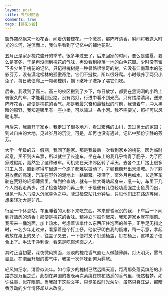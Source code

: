 ```yaml
---
layout: post
title: 五月槐花香
comments: true
tags: [朝花夕拾]
---
```


窗外突然飘来一股花香，闻着仿若槐花。一个激灵，那阵阵清香，瞬间将我送入时光的长河，逆流而上，我似乎看到了记忆中的铺地花影。

五月正是家乡槐花盛开的季节。很多年过去了，后来回家的时间，要么是盛夏，要么是寒冬，于是再没闻到槐花的气味，再没看到掉落一地的白色花瓣。少时没有留下多少关于槐花的记忆，只记得槐树是一种骨骼很惊奇的树，它没有江南草木的花影芬芳，没有漠北松林的孤傲奇绝。它们不挺拔，所以很好爬。小时候养了两只小兔子，每日我便爬上一颗老槐树，摘下嫩叶子洗净了喂它们吃。

后来，我读到了高三。高三的校区搬到了乡下，每日放学，都要在黑洞洞的小路上骑很久的车，才能看到公路。没有路灯，行进中看不到光亮，只有缕缕清风，送来阵阵花香，那便是槐花的香气。那是我最兴奋和最轻松的时刻，我骑着车，冲入黑暗的原野，我知道哪里有一座小桥，可以骑过一条小河。我不需要光，照样可以风驰电掣。

再后来，我离开了家乡。我走过了很多地方，看过宏伟的山川，去过勇士的家园；到过自由的大地，见过岁月的沉淀。可是，却再也没有遇过，记忆中那份宁静的芬芳。

大学一年级的五一假期，我回了趟家。那是我最后一次看到家乡的槐花。因为临时起意，买不到火车票，所以就坐了长途车。坐在车上的我几乎悔青了肠子，为了回家过假期，竟然坐了这种破车。司机先在天津郊区转了半天，去各个工厂接上很多打工人员，直到塞得车里连一个原子都难以振动了，才颤巍巍开出天津城。为了躲避收费的高速，汽车在野外的泥地上一路颠簸。夜深了，窗外月色如水，长途客车驶在荒野的轻烟薄雾里。每到检查站，就有一位大哥站起身来，吼一句，车里下几个人跟我走两步，过了检查站你们再上来！于是便有几位轻功高强之士鱼贯而出，但见一队人马没入沉沉暮色之中。驶过检查站几分钟后，只见他们正在路边等候，想来轻功大是非凡。

行至一个休息站，车里睡着的人都下来吃东西。本来昏昏沉沉的我，下车后一下闻到好熟悉的清香！那便是槐花的香味。精神立时振作起来，我知道家乡就在眼前。我买来一桶泡面，加上热水，考虑着该拿什么东西压住泡面的盖子，正手足无措之时，一名少年走过来，看穿着是个打工仔。他似乎明白我的疑难，稍一示意，拿起我放在桌上的叉子，往盖子叉去，一下便将叉子钉透桶盖，钉在桶上，这样盖子便合上了。手法干净利索，看来是吃惯泡面之人。

其时正当初夏，深夜微风拂面，淡淡的槐花香气直让人微醺薄醉。灯火明灭，雾气氤氲。在泡面升起的雾气中，我第一次体味到何为羁旅。

轻风如细水，清香似流年。如今家乡的槐树已然远隔天涯，距离那条落英缤纷的小路亦是万里之遥。此刻在异国的夜晚再次萦绕在槐花熟悉的香气里，恍然若梦。如许往事，似在眼前。当我敲下这些文字，只觉虽然时光匆匆，虽然只身江湖，那暗香浮动的少年情怀却从未改变。